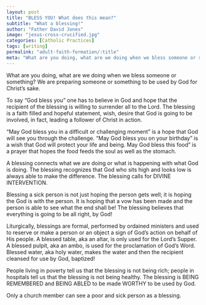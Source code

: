```yaml
---
layout: post
title: "BLESS YOU! What does this mean?"
subtitle: "What a blessing!"
author: "Father David Jones"
image: "jesus-cross-crucified.jpg"
categories: [Catholic Practices]
tags: [writing]
permalink: "adult-faith-formation/:title"
meta: "What are you doing, what are we doing when we bless someone or something? We are preparing someone or something to be used by God for Christ’s sake."
---
```

What are you doing, what are we doing when we bless someone or something? We are preparing someone or something to be used by God for Christ’s sake.
<!--more-->

To say “God bless you” one has to believe in God and hope that the recipient of the blessing is willing to surrender all to the Lord. The blessing is a faith filled and hopeful statement, wish, desire that God is going to be involved, in fact, leading a follower of Christ in action.

“May God bless you in a difficult or challenging moment” is a hope that God will see you through the challenge. “May God bless you on your birthday” is a wish that God will protect your life and being. May God bless this food” is a prayer that hopes the food feeds the soul as well as the stomach.

A blessing connects what we are doing or what is happening with what God is doing. The blessing recognizes that God who sits high and looks low is always able to make the difference. The blessing calls for DIVINE INTERVENTION.

Blessing a sick person is not just hoping the person gets well; it is hoping the God is with the person. It is hoping that a vow has been made and the person is able to see what the end shall be! The blessing believes that everything is going to be all right, by God!

Liturgically, blessings are formal, performed by ordained ministers and used to reserve or make a person or an object a sign of God’s action on behalf of His people. A blessed table, aka an altar, is only used for the Lord’s Supper. A blessed pulpit, aka an ambo, is used for the proclamation of God’s Word. Blessed water, aka holy water, makes the water and then the recipient cleansed for use by God, baptized!

People living in poverty tell us that the blessing is not being rich; people in hospitals tell us that the blessing is not being healthy. The blessing is BEING REMEMBERED and BEING ABLED to be made WORTHY to be used by God.

Only a church member can see a poor and sick person as a blessing.
